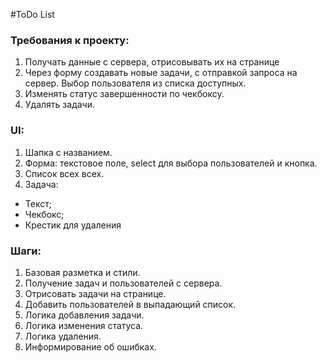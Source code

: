 #ToDo List

### Требования к проекту:
1. Получать данные с сервера, отрисовывать их на странице
2. Через форму создавать новые задачи, с отправкой запроса на сервер.
Выбор пользователя из списка доступных.
3. Изменять статус завершенности по чекбоксу.
4. Удалять задачи.

### UI:
1. Шапка с названием.
2. Форма: текстовое поле, select для выбора пользователей и кнопка.
3. Список всех всех.
4. Задача: 
  - Текст;
  - Чекбокс;
  - Крестик для удаления

### Шаги:
1. Базовая разметка и стили.
2. Получение задач и пользователей с сервера.
3. Отрисовать задачи на странице.
4. Добавить пользователей в выпадающий список.
5. Логика добавления задачи.
6. Логика изменения статуса.
7. Логика удаления.
8. Информирование об ошибках.